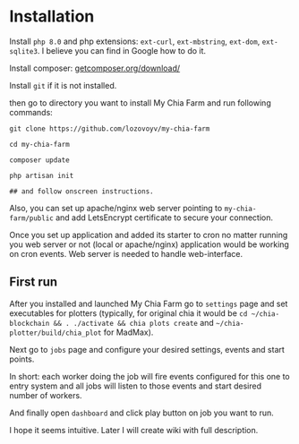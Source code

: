 # Installation

Install `php 8.0` and php extensions: `ext-curl`, `ext-mbstring`, `ext-dom`, `ext-sqlite3`. I believe you can find in Google how to do it.

Install composer: [getcomposer.org/download/](https://getcomposer.org/download/)

Install `git` if it is not installed.

then go to directory you want to install My Chia Farm and run following commands:

```shell
git clone https://github.com/lozovoyv/my-chia-farm

cd my-chia-farm

composer update

php artisan init

## and follow onscreen instructions.
```

Also, you can set up apache/nginx web server pointing to `my-chia-farm/public` and add LetsEncrypt certificate to secure
your connection.

Once you set up application and added its starter to cron no matter running you web server or not (local or apache/nginx) application would be working on cron events. Web server is needed to handle web-interface.

## First run

After you installed and launched My Chia Farm go to `settings` page and set executables for plotters (typically, for
original chia it would be `cd ~/chia-blockchain && . ./activate && chia plots create` and `~/chia-plotter/build/chia_plot`
for MadMax).

Next go to `jobs` page and configure your desired settings, events and start points.

In short: each worker doing the job will fire events configured for this one to entry system and all jobs will listen to
those events and start desired number of workers.

And finally open `dashboard` and click play button on job you want to run.

I hope it seems intuitive. Later I will create wiki with full description.

